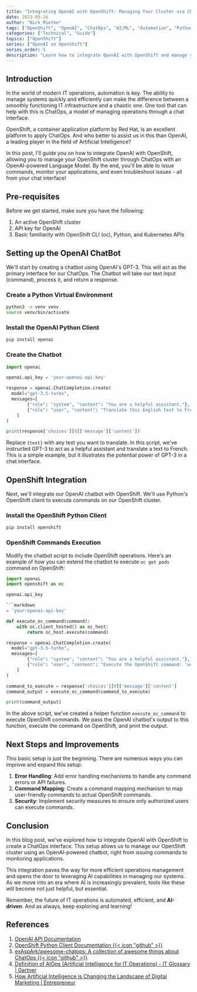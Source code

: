 ```yaml
---
title: "Integrating OpenAI with OpenShift: Managing Your Cluster via ChatOps"
date: 2023-05-16
author: "Nick Miethe"
tags: ["OpenShift", "OpenAI", "ChatOps", "AI/ML", "Automation", "Python"]
categories: ["Technical", "Guide"]
topics: ["OpenShift"]
series: ["OpenAI on OpenShift"]
series_order: 5
description: "Learn how to integrate OpenAI with OpenShift and manage your cluster using ChatOps with an OpenAI-powered Language Model."
---
```


## Introduction

In the world of modern IT operations, automation is key. The ability to manage systems quickly and efficiently can make the difference between a smoothly functioning IT infrastructure and a chaotic one. One tool that can help with this is ChatOps, a model of managing operations through a chat interface.

OpenShift, a container application platform by Red Hat, is an excellent platform to apply ChatOps. And who better to assist us in this than OpenAI, a leading player in the field of Artificial Intelligence?

In this post, I'll guide you on how to integrate OpenAI with OpenShift, allowing you to manage your OpenShift cluster through ChatOps with an OpenAI-powered Language Model. By the end, you'll be able to issue commands, monitor your applications, and even troubleshoot issues - all from your chat interface!

## Pre-requisites

Before we get started, make sure you have the following:

1. An active OpenShift cluster
2. API key for OpenAI
3. Basic familiarity with OpenShift CLI (oc), Python, and Kubernetes APIs

## Setting up the OpenAI ChatBot

We'll start by creating a chatbot using OpenAI's GPT-3. This will act as the primary interface for our ChatOps. The Chatbot will take our text input (command), process it, and return a response.

### Create a Python Virtual Environment

```bash
python3 -m venv venv
source venv/bin/activate
```

### Install the OpenAI Python Client

```bash
pip install openai
```

### Create the Chatbot

```python
import openai

openai.api_key = 'your-openai-api-key'

response = openai.ChatCompletion.create(
  model="gpt-3.5-turbo", 
  messages=[
        {"role": "system", "content": "You are a helpful assistant."},
        {"role": "user", "content": "Translate this English text to French: '{text}'"},
    ]
)

print(response['choices'][0]['message']['content'])
```

Replace `{text}` with any text you want to translate. In this script, we've instructed GPT-3 to act as a helpful assistant and translate a text to French. This is a simple example, but it illustrates the potential power of GPT-3 in a chat interface.

## OpenShift Integration

Next, we'll integrate our OpenAI chatbot with OpenShift. We'll use Python's OpenShift client to execute commands on our OpenShift cluster.

### Install the OpenShift Python Client

```bash
pip install openshift
```

### OpenShift Commands Execution

Modify the chatbot script to include OpenShift operations. Here's an example of how you can extend the chatbot to execute `oc get pods` command on OpenShift:

```python
import openai
import openshift as oc

openai.api_key

```markdown
= 'your-openai-api-key'

def execute_oc_command(command):
    with oc.client_hosted() as oc_host:
        return oc_host.execute(command)

response = openai.ChatCompletion.create(
  model="gpt-3.5-turbo",
  messages=[
        {"role": "system", "content": "You are a helpful assistant."},
        {"role": "user", "content": "Execute the OpenShift command: 'oc get pods'"},
    ]
)

command_to_execute = response['choices'][0]['message']['content']
command_output = execute_oc_command(command_to_execute)

print(command_output)
```

In the above script, we've created a helper function `execute_oc_command` to execute OpenShift commands. We pass the OpenAI chatbot's output to this function, execute the command on OpenShift, and print the output.

## Next Steps and Improvements

This basic setup is just the beginning. There are numerous ways you can improve and expand this setup:

1. **Error Handling**: Add error handling mechanisms to handle any command errors or API failures.
2. **Command Mapping**: Create a command mapping mechanism to map user-friendly commands to actual OpenShift commands.
3. **Security**: Implement security measures to ensure only authorized users can execute commands.

## Conclusion

In this blog post, we've explored how to integrate OpenAI with OpenShift to create a ChatOps interface. This setup allows us to manage our OpenShift cluster using an OpenAI-powered chatbot, right from issuing commands to monitoring applications.

This integration paves the way for more efficient operations management and opens the door to leveraging AI capabilities in managing our systems. As we move into an era where AI is increasingly prevalent, tools like these will become not just helpful, but essential.

Remember, the future of IT operations is automated, efficient, and **AI-driven**. And as always, keep exploring and learning!

## References

1. [OpenAI API Documentation](https://beta.openai.com/docs/)
2. [OpenShift Python Client Documentation {{< icon "github" >}}](https://github.com/openshift/openshift-restclient-python)
3. [exAspArk/awesome-chatops: A collection of awesome things about ChatOps {{< icon "github" >}}](https://github.com/exAspArk/awesome-chatops)
4. [Definition of AIOps (Artificial Intelligence for IT Operations) - IT Glossary | Gartner](https://www.gartner.com/en/information-technology/glossary/aiops-artificial-intelligence-operations)
5. [How Artificial Intelligence is Changing the Landscape of Digital Marketing | Entrepreneur](https://www.entrepreneur.com/en-in/technology/how-artificial-intelligence-is-changing-the-landscape-of/339837)
